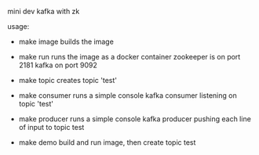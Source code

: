 
mini dev kafka with zk

usage:

- make image
  builds the image

- make run
  runs the image as a docker container
  zookeeper is on port 2181
  kafka on port 9092

- make topic
  creates topic 'test'

- make consumer
  runs a simple console kafka consumer listening on topic 'test'

- make producer
  runs a simple console kafka producer pushing each line of input to topic test

- make demo
  build and run image, then create topic test

